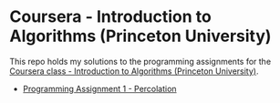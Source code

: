 # Coursera - Introduction to Algorithms (Princeton University)

This repo holds my solutions to the programming assignments for the [Coursera class - Introduction to Algorithms (Princeton University)](https://www.coursera.org/learn/introduction-to-algorithms/home/welcome).

* [Programming Assignment 1 - Percolation](assignment1-percolation/README.md)
